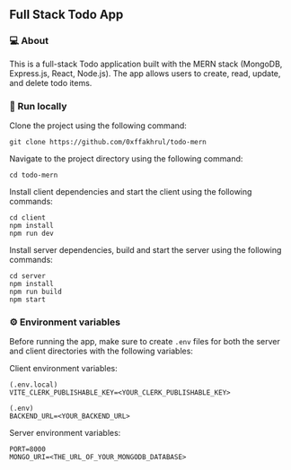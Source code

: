 ## Full Stack Todo App

### 💻 About

This is a full-stack Todo application built with the MERN stack (MongoDB, Express.js, React, Node.js). The app allows users to create, read, update, and delete todo items.

### 🚀 Run locally

Clone the project using the following command:

```
git clone https://github.com/0xffakhrul/todo-mern
```

Navigate to the project directory using the following command:

```
cd todo-mern
```

Install client dependencies and start the client using the following commands:

```
cd client
npm install
npm run dev
```

Install server dependencies, build and start the server using the following commands:

```
cd server
npm install
npm run build
npm start
```

### ⚙️ Environment variables

Before running the app, make sure to create `.env` files for both the server and client directories with the following variables:

Client environment variables:

```
(.env.local)
VITE_CLERK_PUBLISHABLE_KEY=<YOUR_CLERK_PUBLISHABLE_KEY>

(.env)
BACKEND_URL=<YOUR_BACKEND_URL>
```

Server environment variables:

```
PORT=8000
MONGO_URI=<THE_URL_OF_YOUR_MONGODB_DATABASE>
```
